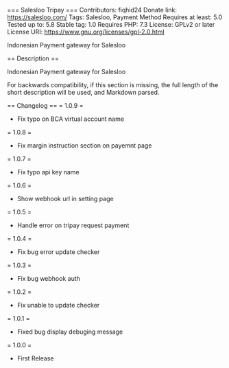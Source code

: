 === Salesloo Tripay ===
Contributors: fiqhid24
Donate link: https://salesloo.com/
Tags: Salesloo, Payment Method
Requires at least: 5.0
Tested up to: 5.8
Stable tag: 1.0
Requires PHP: 7.3
License: GPLv2 or later
License URI: https://www.gnu.org/licenses/gpl-2.0.html

Indonesian Payment gateway for Salesloo

== Description ==

Indonesian Payment gateway for Salesloo

For backwards compatibility, if this section is missing, the full length of the short description will be used, and
Markdown parsed.

== Changelog ==
= 1.0.9 =

* Fix typo on BCA virtual account name

= 1.0.8 =

* Fix margin instruction section on payemnt page

= 1.0.7 =

* Fix typo api key name

= 1.0.6 =

* Show webhook url in setting page

= 1.0.5 =

* Handle error on tripay request payment

= 1.0.4 =

* Fix bug error update checker

= 1.0.3 =

* Fix bug webhook auth

= 1.0.2 =

* Fix unable to update checker

= 1.0.1 =

* Fixed bug display debuging message

= 1.0.0 =

* First Release
